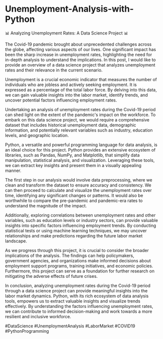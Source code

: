 # Unemployment-Analysis-with-Python

📊 Analyzing Unemployment Rates: A Data Science Project 📊

The Covid-19 pandemic brought about unprecedented challenges across the globe, affecting various aspects of our lives. One significant impact has been the sharp increase in unemployment rates, highlighting the need for in-depth analysis to understand the implications. In this post, I would like to provide an overview of a data science project that analyzes unemployment rates and their relevance in the current scenario.

Unemployment is a crucial economic indicator that measures the number of individuals who are jobless and actively seeking employment. It is expressed as a percentage of the total labor force. By delving into this data, we can gain valuable insights into the labor market, identify trends, and uncover potential factors influencing employment rates.

Undertaking an analysis of unemployment rates during the Covid-19 period can shed light on the extent of the pandemic's impact on the workforce. To embark on this data science project, we would require a comprehensive dataset that includes historical unemployment data, demographic information, and potentially relevant variables such as industry, education levels, and geographic location.

Python, a versatile and powerful programming language for data analysis, is an ideal choice for this project. Python provides an extensive ecosystem of libraries, such as Pandas, NumPy, and Matplotlib, that simplify data manipulation, statistical analysis, and visualization. Leveraging these tools, we can extract key insights and present them in a visually appealing manner.

The first step in our analysis would involve data preprocessing, where we clean and transform the dataset to ensure accuracy and consistency. We can then proceed to calculate and visualize the unemployment rates over time, identifying any significant changes or patterns. It would also be worthwhile to compare the pre-pandemic and pandemic-era rates to understand the magnitude of the impact.

Additionally, exploring correlations between unemployment rates and other variables, such as education levels or industry sectors, can provide valuable insights into specific factors influencing employment trends. By conducting statistical tests or using machine learning techniques, we may uncover relationships and make predictions regarding the future labor market landscape.

As we progress through this project, it is crucial to consider the broader implications of the analysis. The findings can help policymakers, government agencies, and organizations make informed decisions about employment support programs, training initiatives, and economic policies. Furthermore, this project can serve as a foundation for further research on mitigating the adverse effects of future crises.

In conclusion, analyzing unemployment rates during the Covid-19 period through a data science project can provide meaningful insights into the labor market dynamics. Python, with its rich ecosystem of data analysis tools, empowers us to extract valuable insights and visualize trends effectively. By understanding the factors influencing unemployment rates, we can contribute to informed decision-making and work towards a more resilient and inclusive workforce.


#DataScience #UnemploymentAnalysis #LaborMarket #COVID19 #PythonProgramming
